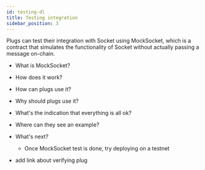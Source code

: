 ```yaml
---
id: testing-dl
title: Testing integration
sidebar_position: 3
---
```


Plugs can test their integration with Socket using MockSocket, which is a contract that simulates the functionality of Socket without actually passing a message on-chain.

- What is MockSocket? 
- How does it work? 
- How can plugs use it? 
- Why should plugs use it? 
- What's the indication that everything is all ok? 
- Where can they see an example? 
- What's next? 
    - Once MockSocket test is done, try deploying on a testnet 


- add link about verifying plug